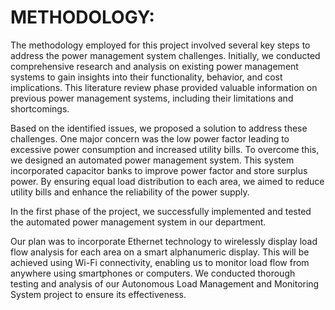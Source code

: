 # METHODOLOGY:
The methodology employed for this project involved several key steps to address the power management system challenges. Initially, we conducted comprehensive research and analysis on existing power management systems to gain insights into their functionality, behavior, and cost implications. This literature review phase provided valuable information on previous power management systems, including their limitations and shortcomings.

Based on the identified issues, we proposed a solution to address these challenges. One major concern was the low power factor leading to excessive power consumption and increased utility bills. To overcome this, we designed an automated power management system. This system incorporated capacitor banks to improve power factor and store surplus power. By ensuring equal load distribution to each area, we aimed to reduce utility bills and enhance the reliability of the power supply.

In the first phase of the project, we successfully implemented and tested the automated power management system in our department.

Our plan was to incorporate Ethernet technology to wirelessly display load flow analysis for each area on a smart alphanumeric display. This will be achieved using Wi-Fi connectivity, enabling us to monitor load flow from anywhere using smartphones or computers. We conducted thorough testing and analysis of our Autonomous Load Management and Monitoring System project to ensure its effectiveness.
